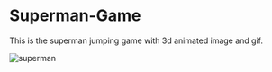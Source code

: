 # Superman-Game
This is the superman jumping game with 3d animated image and gif.


![superman](https://user-images.githubusercontent.com/100123540/187085063-81f4e0c7-1ed4-4489-aaea-6a167925775e.png)
